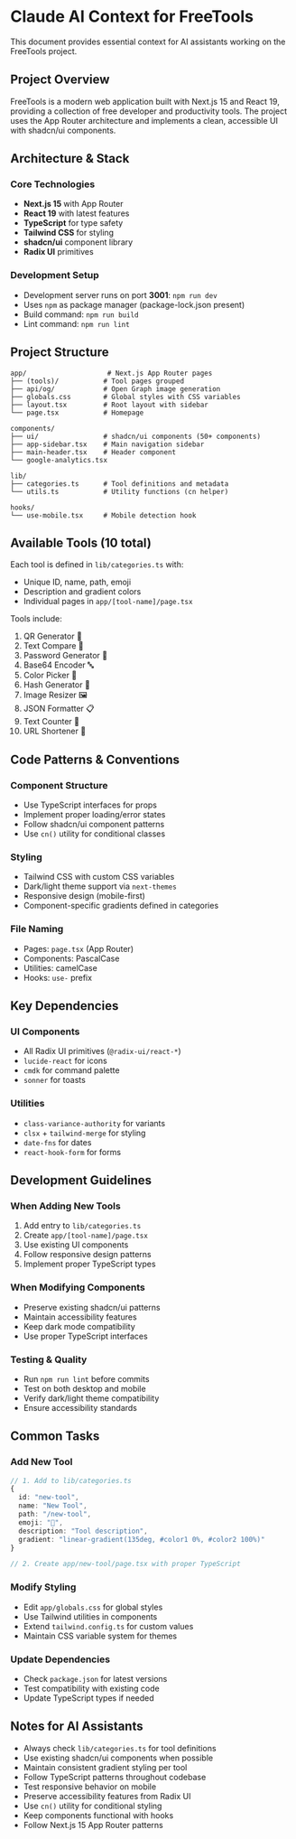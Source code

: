 # Claude AI Context for FreeTools

This document provides essential context for AI assistants working on the FreeTools project.

## Project Overview

FreeTools is a modern web application built with Next.js 15 and React 19, providing a collection of free developer and productivity tools. The project uses the App Router architecture and implements a clean, accessible UI with shadcn/ui components.

## Architecture & Stack

### Core Technologies
- **Next.js 15** with App Router
- **React 19** with latest features
- **TypeScript** for type safety
- **Tailwind CSS** for styling
- **shadcn/ui** component library
- **Radix UI** primitives

### Development Setup
- Development server runs on port **3001**: `npm run dev`
- Uses `npm` as package manager (package-lock.json present)
- Build command: `npm run build`
- Lint command: `npm run lint`

## Project Structure

```
app/                    # Next.js App Router pages
├── (tools)/           # Tool pages grouped
├── api/og/            # Open Graph image generation
├── globals.css        # Global styles with CSS variables
├── layout.tsx         # Root layout with sidebar
└── page.tsx           # Homepage

components/
├── ui/                # shadcn/ui components (50+ components)
├── app-sidebar.tsx    # Main navigation sidebar
├── main-header.tsx    # Header component
└── google-analytics.tsx

lib/
├── categories.ts      # Tool definitions and metadata
└── utils.ts           # Utility functions (cn helper)

hooks/
└── use-mobile.tsx     # Mobile detection hook
```

## Available Tools (10 total)

Each tool is defined in `lib/categories.ts` with:
- Unique ID, name, path, emoji
- Description and gradient colors
- Individual pages in `app/[tool-name]/page.tsx`

Tools include:
1. QR Generator 📱
2. Text Compare 📝  
3. Password Generator 🔐
4. Base64 Encoder 🔤
5. Color Picker 🎨
6. Hash Generator 🔐
7. Image Resizer 🖼️
8. JSON Formatter 📋
9. Text Counter 🔢
10. URL Shortener 🔗

## Code Patterns & Conventions

### Component Structure
- Use TypeScript interfaces for props
- Implement proper loading/error states
- Follow shadcn/ui component patterns
- Use `cn()` utility for conditional classes

### Styling
- Tailwind CSS with custom CSS variables
- Dark/light theme support via `next-themes`
- Responsive design (mobile-first)
- Component-specific gradients defined in categories

### File Naming
- Pages: `page.tsx` (App Router)
- Components: PascalCase
- Utilities: camelCase
- Hooks: `use-` prefix

## Key Dependencies

### UI Components
- All Radix UI primitives (`@radix-ui/react-*`)
- `lucide-react` for icons
- `cmdk` for command palette
- `sonner` for toasts

### Utilities
- `class-variance-authority` for variants
- `clsx` + `tailwind-merge` for styling
- `date-fns` for dates
- `react-hook-form` for forms

## Development Guidelines

### When Adding New Tools
1. Add entry to `lib/categories.ts`
2. Create `app/[tool-name]/page.tsx`
3. Use existing UI components
4. Follow responsive design patterns
5. Implement proper TypeScript types

### When Modifying Components
- Preserve existing shadcn/ui patterns
- Maintain accessibility features
- Keep dark mode compatibility
- Use proper TypeScript interfaces

### Testing & Quality
- Run `npm run lint` before commits
- Test on both desktop and mobile
- Verify dark/light theme compatibility
- Ensure accessibility standards

## Common Tasks

### Add New Tool
```typescript
// 1. Add to lib/categories.ts
{
  id: "new-tool",
  name: "New Tool",
  path: "/new-tool", 
  emoji: "🔧",
  description: "Tool description",
  gradient: "linear-gradient(135deg, #color1 0%, #color2 100%)"
}

// 2. Create app/new-tool/page.tsx with proper TypeScript
```

### Modify Styling
- Edit `app/globals.css` for global styles
- Use Tailwind utilities in components
- Extend `tailwind.config.ts` for custom values
- Maintain CSS variable system for themes

### Update Dependencies
- Check `package.json` for latest versions
- Test compatibility with existing code
- Update TypeScript types if needed

## Notes for AI Assistants

- Always check `lib/categories.ts` for tool definitions
- Use existing shadcn/ui components when possible
- Maintain consistent gradient styling per tool
- Follow TypeScript patterns throughout codebase
- Test responsive behavior on mobile
- Preserve accessibility features from Radix UI
- Use `cn()` utility for conditional styling
- Keep components functional with hooks
- Follow Next.js 15 App Router patterns